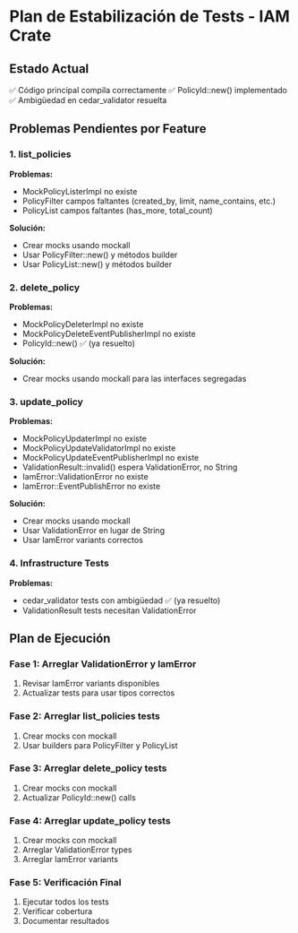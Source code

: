 # Plan de Estabilización de Tests - IAM Crate

## Estado Actual
✅ Código principal compila correctamente
✅ PolicyId::new() implementado
✅ Ambigüedad en cedar_validator resuelta

## Problemas Pendientes por Feature

### 1. list_policies
**Problemas:**
- MockPolicyListerImpl no existe
- PolicyFilter campos faltantes (created_by, limit, name_contains, etc.)
- PolicyList campos faltantes (has_more, total_count)

**Solución:**
- Crear mocks usando mockall
- Usar PolicyFilter::new() y métodos builder
- Usar PolicyList::new() y métodos builder

### 2. delete_policy  
**Problemas:**
- MockPolicyDeleterImpl no existe
- MockPolicyDeleteEventPublisherImpl no existe
- PolicyId::new() ✅ (ya resuelto)

**Solución:**
- Crear mocks usando mockall para las interfaces segregadas

### 3. update_policy
**Problemas:**
- MockPolicyUpdaterImpl no existe
- MockPolicyUpdateValidatorImpl no existe  
- MockPolicyUpdateEventPublisherImpl no existe
- ValidationResult::invalid() espera ValidationError, no String
- IamError::ValidationError no existe
- IamError::EventPublishError no existe

**Solución:**
- Crear mocks usando mockall
- Usar ValidationError en lugar de String
- Usar IamError variants correctos

### 4. Infrastructure Tests
**Problemas:**
- cedar_validator tests con ambigüedad ✅ (ya resuelto)
- ValidationResult tests necesitan ValidationError

## Plan de Ejecución

### Fase 1: Arreglar ValidationError y IamError
1. Revisar IamError variants disponibles
2. Actualizar tests para usar tipos correctos

### Fase 2: Arreglar list_policies tests
1. Crear mocks con mockall
2. Usar builders para PolicyFilter y PolicyList

### Fase 3: Arreglar delete_policy tests  
1. Crear mocks con mockall
2. Actualizar PolicyId::new() calls

### Fase 4: Arreglar update_policy tests
1. Crear mocks con mockall
2. Arreglar ValidationError types
3. Arreglar IamError variants

### Fase 5: Verificación Final
1. Ejecutar todos los tests
2. Verificar cobertura
3. Documentar resultados